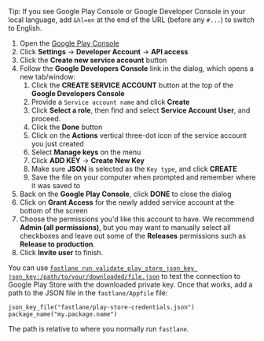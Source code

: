 Tip: If you see Google Play Console or Google Developer Console in your local language, add `&hl=en` at the end of the URL (before any `#...`) to switch to English.

1. Open the [Google Play Console](https://play.google.com/apps/publish/)
1. Click **Settings** → **Developer Account** → **API access**
1. Click the **Create new service account** button
1. Follow the **Google Developers Console** link in the dialog, which opens a new tab/window:
   1. Click the **CREATE SERVICE ACCOUNT** button at the top of the **Google Developers Console**
   1. Provide a `Service account name` and click **Create**
   1. Click **Select a role**, then find and select **Service Account User**, and proceed.
   1. Click the **Done** button
   1. Click on the **Actions** vertical three-dot icon of the service account you just created
   1. Select **Manage keys** on the menu
   1. Click **ADD KEY** -> **Create New Key**
   1. Make sure **JSON** is selected as the `Key type`, and click **CREATE**
   1. Save the file on your computer when prompted and remember where it was saved to
1. Back on the **Google Play Console**, click **DONE** to close the dialog
1. Click on **Grant Access** for the newly added service account at the bottom of the screen
1. Choose the permissions you'd like this account to have. We recommend **Admin (all permissions)**, but you may want to manually select all checkboxes and leave out some of the **Releases** permissions such as **Release to production**.
1. Click **Invite user** to finish.

You can use [`fastlane run validate_play_store_json_key json_key:/path/to/your/downloaded/file.json`](https://docs.fastlane.tools/actions/validate_play_store_json_key/) to test the connection to Google Play Store with the downloaded private key. Once that works, add a path to the JSON file in the `fastlane/Appfile` file:

```
json_key_file("fastlane/play-store-credentials.json")
package_name("my.package.name")
```

The path is relative to where you normally run `fastlane`.
